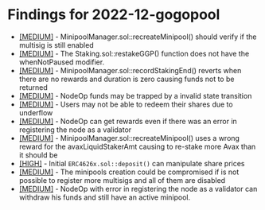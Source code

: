 # Findings for 2022-12-gogopool 

- [[MEDIUM]]([MEDIUM]-1515166334/README.md) - MinipoolManager.sol::recreateMinipool() should verify if the multisig is still enabled
- [[MEDIUM]]([MEDIUM]-1515216228/README.md) - The Staking.sol::restakeGGP() function does not have the whenNotPaused modifier.
- [[MEDIUM]]([MEDIUM]-1515190085/README.md) - MinipoolManager.sol::recordStakingEnd() reverts when there are no rewards and duration is zero causing funds not to be returned
- [[MEDIUM]]([MEDIUM]-1517684234/README.md) - NodeOp funds may be trapped by a invalid state transition
- [[MEDIUM]]([MEDIUM]-1514768272/README.md) - Users may not be able to redeem their shares due to underflow
- [[MEDIUM]]([MEDIUM]-1516712534/README.md) - NodeOp can get rewards even if there was an error in registering the node as a validator
- [[MEDIUM]]([MEDIUM]-1515198928/README.md) - MinipoolManager.sol::recreateMinipool() uses a wrong reward for the avaxLiquidStakerAmt causing to re-stake more Avax than it should be
- [[HIGH]]([HIGH]-1514850762/README.md) - Initial ```ERC4626x.sol::deposit()``` can manipulate share prices
- [[MEDIUM]]([MEDIUM]-1515207705/README.md) - The minipools creation could be compromised if is not possible to register more multisigs and all of them are disabled
- [[MEDIUM]]([MEDIUM]-1516700790/README.md) - NodeOp with error in registering the node as a validator can withdraw his funds and still have an active minipool.
